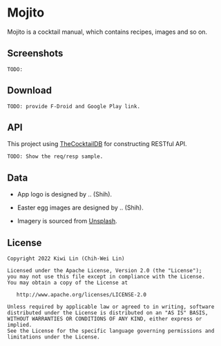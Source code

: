 # Mojito

Mojito is a cocktail manual, which contains recipes, images and so on.

## Screenshots

    TODO:

## Download

    TODO: provide F-Droid and Google Play link.

## API

This project using [TheCocktailDB](https://www.thecocktaildb.com/) for constructing RESTful API.

    TODO: Show the req/resp sample.

## Data

 + App logo is designed by .. (Shih).

 + Easter egg images are designed by .. (Shih).

 + Imagery is sourced from [Unsplash](https://unsplash.com/).

## License

```
Copyright 2022 Kiwi Lin (Chih-Wei Lin)

Licensed under the Apache License, Version 2.0 (the "License");
you may not use this file except in compliance with the License.
You may obtain a copy of the License at

   http://www.apache.org/licenses/LICENSE-2.0

Unless required by applicable law or agreed to in writing, software
distributed under the License is distributed on an "AS IS" BASIS,
WITHOUT WARRANTIES OR CONDITIONS OF ANY KIND, either express or implied.
See the License for the specific language governing permissions and
limitations under the License.
```